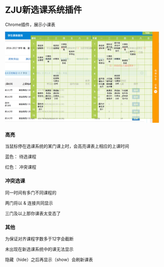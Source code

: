 # ZJU新选课系统插件

Chrome插件，展示小课表

![show](ZJUxk.png)



### 高亮

当鼠标停在选课系统的某门课上时，会高亮课表上相应的上课时间

蓝色： 待选课程

红色： 冲突课程



### 冲突选课

同一时间有多门不同课程的

两门将以 & 连接共同显示

三门及以上那你课表太变态了



### 其他

为保证对齐课程字数多于12字会截断

未出现在新选课系统中的课无法显示

隐藏（hide）之后再显示（show）会刷新课表
